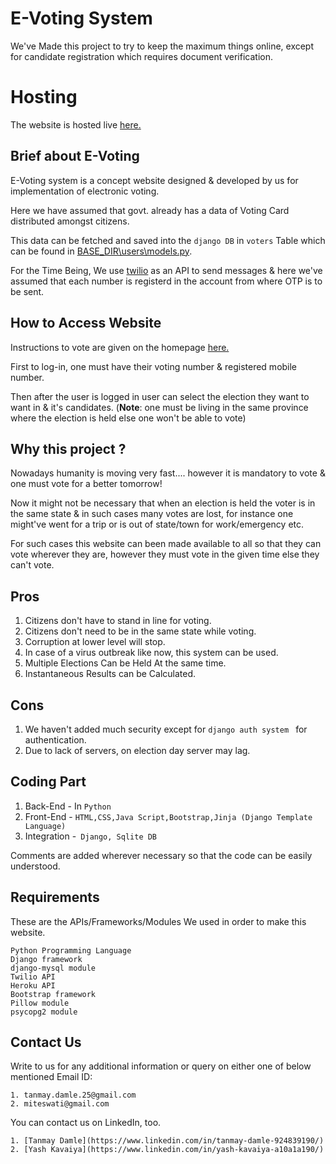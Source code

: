 # E-Voting System

We've Made this project to try to keep the maximum things online, except for candidate registration which requires document verification.

# Hosting

The website is hosted live [here.](https://e-voting--system.herokuapp.com/)

## Brief about E-Voting

E-Voting system is a concept website designed & developed by us for implementation of electronic voting. 

Here we have assumed that govt. already has a data of Voting Card distributed amongst citizens.

This data can be fetched and saved into the ``` django DB ``` in ``` voters ``` Table which can be found in [BASE_DIR\users\models.py](https://github.com/damletanmay/E_Voting_System/blob/master/users/models.py).

For the Time Being, We use [twilio](https://www.twilio.com/) as an API to send messages & here we've assumed that each number is registerd in the account from where OTP is to be sent.

## How to Access Website

Instructions to vote are given on the homepage  [here.](https://e-voting--system.herokuapp.com/)

First to log-in, one must have their voting number & registered mobile number.

Then after the user is logged in user can select the election they want to want in & it's candidates. (**Note**: one must be living in the same province where the election is held else one won't be able to vote)

## Why this project ?

Nowadays humanity is moving very fast.... however it is mandatory to vote & one must vote for a better tomorrow!

Now it might not be necessary that when an election is held the voter is in the same state & in such cases many votes are lost, for instance one might've went for a trip or is out of state/town for work/emergency etc. 


For such cases this website can been made available to all so that they can vote wherever they are, however they must vote in the given time else they can't vote.

## Pros
 
 1. Citizens don't have to stand in line for voting.
 2. Citizens don't need to be in the same state while voting. 
 3. Corruption at lower level will stop.
 4. In case of a virus outbreak like now, this system can be used.
 5. Multiple Elections Can be Held At the same time.
 6. Instantaneous Results can be Calculated.
 
## Cons

1. We haven't added much security except for ```django auth system ``` for authentication.
2. Due to lack of servers, on election day server may lag.



## Coding Part

1. Back-End - In ```Python```
2. Front-End - ```HTML,CSS,Java Script,Bootstrap,Jinja (Django Template Language)```
3. Integration -``` Django, Sqlite DB```

Comments are added wherever necessary so that the code can be easily understood.


## Requirements 

These are the APIs/Frameworks/Modules We used in order to make this website.
```
Python Programming Language
Django framework
django-mysql module
Twilio API
Heroku API
Bootstrap framework
Pillow module
psycopg2 module

```
## Contact Us
Write to us for any additional information or query on either one of below mentioned Email ID:
```
1. tanmay.damle.25@gmail.com
2. miteswati@gmail.com
```

You can contact us on LinkedIn, too.
```
1. [Tanmay Damle](https://www.linkedin.com/in/tanmay-damle-924839190/)
2. [Yash Kavaiya](https://www.linkedin.com/in/yash-kavaiya-a10a1a190/)
```
